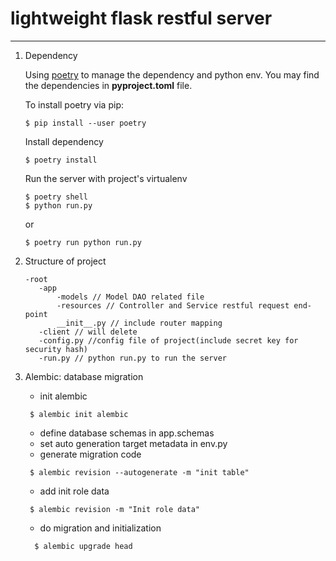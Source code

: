 # lightweight flask restful server 
-----------
1. Dependency

    Using [poetry](https://python-poetry.org/) to manage the dependency and python env. 
    You may find the dependencies in **pyproject.toml** file. 
  
    To install poetry via pip:
    ```shell script
    $ pip install --user poetry
    ```
    Install dependency
    ```shell script
    $ poetry install
    ```
    Run the server with project's virtualenv
    ```shell script
    $ poetry shell
    $ python run.py 
    ```
    or
    ```shell script
    $ poetry run python run.py
    ```
2. Structure of project
    ```text
    -root
       -app 
           -models // Model DAO related file
           -resources // Controller and Service restful request end-point
           __init__.py // include router mapping
       -client // will delete
       -config.py //config file of project(include secret key for security hash)
       -run.py // python run.py to run the server
     ```
3. Alembic: database migration
    - init alembic
    ```shell script
     $ alembic init alembic
    ```
    - define database schemas in app.schemas
    - set auto generation target metadata in env.py
    - generate migration code
    ```shell script
     $ alembic revision --autogenerate -m "init table" 
   ```
    - add init role data
    ```shell script
     $ alembic revision -m "Init role data"  
   ```
   - do migration and initialization
   ```shell script
     $ alembic upgrade head
   ```

